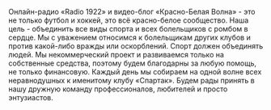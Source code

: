 Онлайн-радио «Radio 1922» и видео-блог «Красно-Белая Волна» - это не только футбол и хоккей, это всё красно-белое сообщество. Наша цель - объединить все виды спорта и всех болельщиков с ромбом в сердце. Мы с уважением относимся к болельщикам других клубов и против какой-либо вражды или оскорблений. Спорт должен объединять людей. Мы некоммерческий проект и развиваемся только на собственные средства, поэтому будем благодарны за любую помощь, не только финансовую. Каждый день мы собираем на одной волне всех неравнодушных к именитому клубу «Спартак». Будем рады принять в нашу дружную команду профессионалов, любителей и просто энтузиастов.
